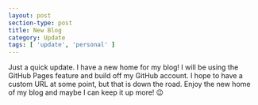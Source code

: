```yaml
---
layout: post
section-type: post
title: New Blog
category: Update
tags: [ 'update', 'personal' ]
---
```


Just a quick update. I have a new home for my blog! I will be using the GitHub Pages feature and build off my GitHub account. I hope to have a custom URL at some point, but that is down the road. Enjoy the new home of my blog and maybe I can keep it up more! :wink:
